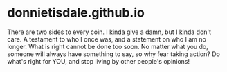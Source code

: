 # donnietisdale.github.io
There are two sides to every coin.
I kinda give a damn, but I kinda don't care.
A testament to who I once was, and a statement on who I am no longer.
What is right cannot be done too soon.
No matter what you do, someone will always have something to say, so why fear taking action? Do what's right for YOU, and stop living by other people's opinions!
